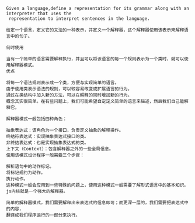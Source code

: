     Given a language,define a representation for its grammar along with an interpreter that uses the
     representation to interpret sentences in the language.

    给定一个语言，定义它的文法的一种表示，并定义一个解释器，这个解释器使用该表示来解释语言中的句子。

    何时使用

    当有一个简单的语言需要解释执行，并且可以将该语言的每一个规则表示为一个类时，就可以使用解释器模式。
    优点

    将每一个语法规则表示成一个类，方便与实现简单的语言。
    由于使用类表示语法的规则，可以较容易改变或扩展语言的行为。
    通过在类结构中加入新的方法，可以在解释的同时增加新的行为。
    概念其实很简单。在有些问题上，我们可能希望自定定义简单的语言来描述，然后我们自己能解释它。

    解释器模式一般包括四种角色：

    抽象表达式：该角色为一个接口，负责定义抽象的解释操作。
    终结符表达式：实现抽象表达式接口的类。
    非终结表达式：也是实现抽象表达式的类。
    上下文（Context）：包含解释器之外的一些全局信息。
    使用该模式设计程序一般需要三个步骤：

    解析语句中的动作标记。
    将标记规约为动作。
    执行动作。
    这种模式一般会应用到一些特殊的问题上，使用这种模式一般需要了解形式语言中的基本知识。
    js内核就是一个强大的解释器。

    简单的解释器模式，我们需要解释出来表达式的信息即可；而更深一层的，我们需要把表达式中的内容，
    翻译成我们程序运行的一部分来执行。